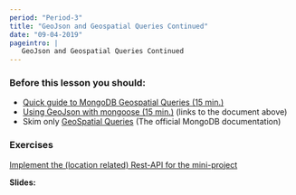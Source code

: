```yaml
---
period: "Period-3"
title: "GeoJson and Geospatial Queries Continued"
date: "09-04-2019"
pageintro: | 
   GeoJson and Geospatial Queries Continued
---
```


### Before this lesson you should:
<!--readings_begin-->
- [Quick guide to MongoDB Geospatial Queries (15 min.)](http://thecodebarbarian.com/80-20-guide-to-mongodb-geospatial-queries)
- [Using GeoJson with mongoose (15 min.)](https://mongoosejs.com/docs/geojson.html) (links to the document above)
- Skim only [GeoSpatial Queries](https://docs.mongodb.com/manual/geospatial-queries/#geospatial-indexes) (The official MongoDB documentation)
<!--readings_end-->


### Exercises
<!--exercises_begin-->
 [Implement the (location related) Rest-API for the mini-project](https://docs.google.com/document/d/1s_W83hYp91qNrI5Dy39O_GvFUnTmutvSyHcGDnQFJHw/edit?usp=sharing)
 <!--exercises_end-->

**Slides:** 